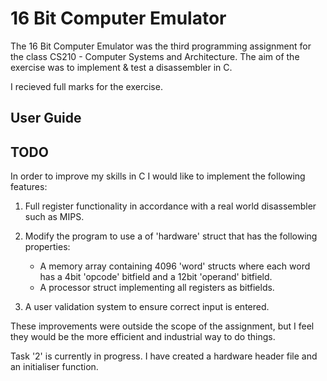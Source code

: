 # 16 Bit Computer Emulator

The 16 Bit Computer Emulator was the third programming assignment for the class CS210 - Computer Systems and Architecture.
The aim of the exercise was to implement & test a disassembler in C.

I recieved full marks for the exercise.

## User Guide



## TODO
In order to improve my skills in C I would like to implement the following features:
1. Full register functionality in accordance with a real world disassembler such as MIPS.
2. Modify the program to use a of 'hardware' struct that has the following properties:
	- A memory array containing 4096 'word' structs where each word has a 4bit 'opcode' bitfield and a 12bit 'operand' bitfield.
	- A processor struct implementing all registers as bitfields.
	
3. A user validation system to ensure correct input is entered.

These improvements were outside the scope of the assignment, but I feel they would be the more efficient
and industrial way to do things.

Task '2' is currently in progress. I have created a hardware header file and an initialiser function.
